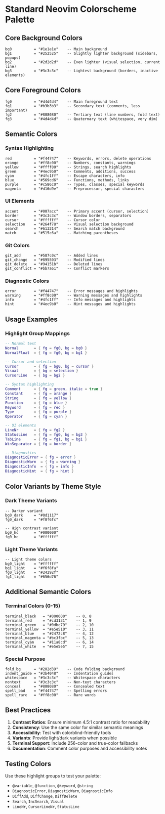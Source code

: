 # Standard Neovim Colorscheme Palette

## Core Background Colors
```
bg0          = "#1e1e1e"    -- Main background
bg1          = "#252525"    -- Slightly lighter background (sidebars, popups)
bg2          = "#2d2d2d"    -- Even lighter (visual selection, current line)
bg3          = "#3c3c3c"    -- Lightest background (borders, inactive elements)
```

## Core Foreground Colors
```
fg0          = "#d4d4d4"    -- Main foreground text
fg1          = "#b3b3b3"    -- Secondary text (comments, less important)
fg2          = "#808080"    -- Tertiary text (line numbers, fold text)
fg3          = "#4d4d4d"    -- Quaternary text (whitespace, very dim)
```

## Semantic Colors

### Syntax Highlighting
```
red          = "#f44747"    -- Keywords, errors, delete operations
orange       = "#ff8c00"    -- Numbers, constants, warnings
yellow       = "#ffff00"    -- Strings, search highlights
green        = "#4ec9b0"    -- Comments, additions, success
cyan         = "#4fc1ff"    -- Escape characters, info
blue         = "#569cd6"    -- Functions, methods, links
purple       = "#c586c0"    -- Types, classes, special keywords
magenta      = "#d16d9e"    -- Preprocessor, special characters
```

### UI Elements
```
accent       = "#007acc"    -- Primary accent (cursor, selection)
border       = "#3c3c3c"    -- Window borders, separators
cursor       = "#ffffff"    -- Cursor color
selection    = "#264f78"    -- Visual selection background
search       = "#613214"    -- Search match background
match        = "#515c6a"    -- Matching parentheses
```

### Git Colors
```
git_add      = "#587c0c"    -- Added lines
git_change   = "#895503"    -- Modified lines  
git_delete   = "#94151b"    -- Deleted lines
git_conflict = "#bb7a61"    -- Conflict markers
```

### Diagnostic Colors
```
error        = "#f44747"    -- Error messages and highlights
warning      = "#ff8c00"    -- Warning messages and highlights
info         = "#4fc1ff"    -- Info messages and highlights
hint         = "#4ec9b0"    -- Hint messages and highlights
```

## Usage Examples

### Highlight Group Mappings
```lua
-- Normal text
Normal       = { fg = fg0, bg = bg0 }
NormalFloat  = { fg = fg0, bg = bg1 }

-- Cursor and selection
Cursor       = { fg = bg0, bg = cursor }
Visual       = { bg = selection }
CursorLine   = { bg = bg2 }

-- Syntax highlighting
Comment      = { fg = green, italic = true }
Constant     = { fg = orange }
String       = { fg = yellow }
Function     = { fg = blue }
Keyword      = { fg = red }
Type         = { fg = purple }
Operator     = { fg = cyan }

-- UI elements
LineNr       = { fg = fg2 }
StatusLine   = { fg = fg0, bg = bg3 }
TabLine      = { fg = fg1, bg = bg1 }
WinSeparator = { fg = border }

-- Diagnostics
DiagnosticError = { fg = error }
DiagnosticWarn  = { fg = warning }
DiagnosticInfo  = { fg = info }
DiagnosticHint  = { fg = hint }
```

## Color Variants by Theme Style

### Dark Theme Variants
```
-- Darker variant
bg0_dark     = "#0d1117"
fg0_dark     = "#f0f6fc"

-- High contrast variant  
bg0_hc       = "#000000"
fg0_hc       = "#ffffff"
```

### Light Theme Variants
```
-- Light theme colors
bg0_light    = "#ffffff"
bg1_light    = "#f6f8fa"
fg0_light    = "#24292f"
fg1_light    = "#656d76"
```

## Additional Semantic Colors

### Terminal Colors (0-15)
```
terminal_black   = "#000000"    -- 0, 8
terminal_red     = "#cd3131"    -- 1, 9  
terminal_green   = "#0dbc79"    -- 2, 10
terminal_yellow  = "#e5e510"    -- 3, 11
terminal_blue    = "#2472c8"    -- 4, 12
terminal_magenta = "#bc3fbc"    -- 5, 13
terminal_cyan    = "#11a8cd"    -- 6, 14
terminal_white   = "#e5e5e5"    -- 7, 15
```

### Special Purpose
```
fold_bg      = "#202d39"    -- Code folding background
indent_guide = "#3b4048"    -- Indentation guides
whitespace   = "#3c3c3c"    -- Whitespace characters
nontext      = "#3c3c3c"    -- Non-text characters
conceal      = "#808080"    -- Concealed text
spell_bad    = "#f44747"    -- Spelling errors
spell_rare   = "#ff8c00"    -- Rare words
```

## Best Practices

1. **Contrast Ratios**: Ensure minimum 4.5:1 contrast ratio for readability
2. **Consistency**: Use the same color for similar semantic meanings
3. **Accessibility**: Test with colorblind-friendly tools
4. **Variants**: Provide light/dark variants when possible
5. **Terminal Support**: Include 256-color and true-color fallbacks
6. **Documentation**: Comment color purposes and accessibility notes

## Testing Colors

Use these highlight groups to test your palette:
- `@variable`, `@function`, `@keyword`, `@string`
- `DiagnosticError`, `DiagnosticWarn`, `DiagnosticInfo`  
- `DiffAdd`, `DiffChange`, `DiffDelete`
- `Search`, `IncSearch`, `Visual`
- `LineNr`, `CursorLineNr`, `StatusLine`
